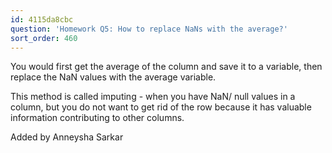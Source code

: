 ```yaml
---
id: 4115da8cbc
question: 'Homework Q5: How to replace NaNs with the average?'
sort_order: 460
---
```


You would first get the average of the column and save it to a variable, then replace the NaN values with the average variable.

This method is called imputing - when you have NaN/ null values in a column, but you do not want to get rid of the row because it has valuable information contributing to other columns.

Added by Anneysha Sarkar

